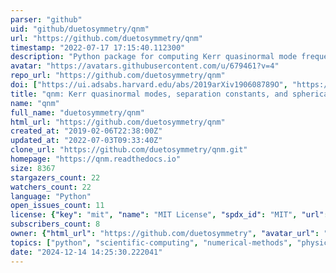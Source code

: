```yaml
---
parser: "github"
uid: "github/duetosymmetry/qnm"
url: "https://github.com/duetosymmetry/qnm"
timestamp: "2022-07-17 17:15:40.112300"
description: "Python package for computing Kerr quasinormal mode frequencies, separation constants, and spherical-spheroidal mixing coefficients"
avatar: "https://avatars.githubusercontent.com/u/679461?v=4"
repo_url: "https://github.com/duetosymmetry/qnm"
doi: ["https://ui.adsabs.harvard.edu/abs/2019arXiv190608789O", "https://ui.adsabs.harvard.edu/abs/2019JOSS....4.1683S", "https://ui.adsabs.harvard.edu/abs/2019ascl.soft10022S/abstract"]
title: "qnm: Kerr quasinormal modes, separation constants, and spherical-spheroidal mixing coefficients calculator"
name: "qnm"
full_name: "duetosymmetry/qnm"
html_url: "https://github.com/duetosymmetry/qnm"
created_at: "2019-02-06T22:38:00Z"
updated_at: "2022-07-03T09:33:40Z"
clone_url: "https://github.com/duetosymmetry/qnm.git"
homepage: "https://qnm.readthedocs.io"
size: 8367
stargazers_count: 22
watchers_count: 22
language: "Python"
open_issues_count: 11
license: {"key": "mit", "name": "MIT License", "spdx_id": "MIT", "url": "https://api.github.com/licenses/mit", "node_id": "MDc6TGljZW5zZTEz"}
subscribers_count: 8
owner: {"html_url": "https://github.com/duetosymmetry", "avatar_url": "https://avatars.githubusercontent.com/u/679461?v=4", "login": "duetosymmetry", "type": "User"}
topics: ["python", "scientific-computing", "numerical-methods", "physics", "black-holes", "general-relativity"]
date: "2024-12-14 14:25:30.222041"
---
```

